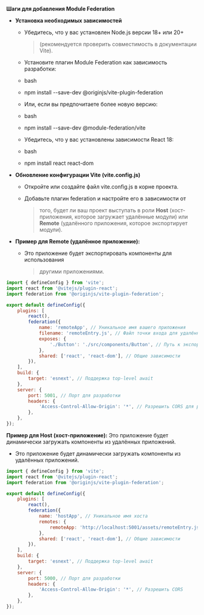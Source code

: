**Шаги для добавления Module Federation**

-   **Установка необходимых зависимостей**

    -   Убедитесь, что у вас установлен Node.js версии 18+ или 20+
        > (рекомендуется проверить совместимость в документации Vite).

    -   Установите плагин Module Federation как зависимость разработки:

    -   bash

    -   npm install \--save-dev \@originjs/vite-plugin-federation

    -   Или, если вы предпочитаете более новую версию:

    -   bash

    -   npm install \--save-dev \@module-federation/vite

    -   Убедитесь, что у вас установлены зависимости React 18:

    -   bash

    -   npm install react react-dom

-   **Обновление конфигурации Vite (**vite.config.js**)**

    -   Откройте или создайте файл vite.config.js в корне проекта.

    -   Добавьте плагин federation и настройте его в зависимости от
        > того, будет ли ваш проект выступать в роли **Host**
        > (хост-приложения, которое загружает удалённые модули) или
        > **Remote** (удалённого приложения, которое экспортирует
        > модули).

-   **Пример для Remote (удалённое приложение):**

    -   Это приложение будет экспортировать компоненты для использования
        > другими приложениями.

```js
import { defineConfig } from 'vite';
import react from '@vitejs/plugin-react';
import federation from '@originjs/vite-plugin-federation';

export default defineConfig({
    plugins: [
        react(),
        federation({
            name: 'remoteApp', // Уникальное имя вашего приложения
            filename: 'remoteEntry.js', // Файл точки входа для удалённого модуля
            exposes: {
                './Button': './src/components/Button', // Путь к экспортируемому компоненту
            },
            shared: ['react', 'react-dom'], // Общие зависимости
        }),
    ],
    build: {
        target: 'esnext', // Поддержка top-level await
    },
    server: {
        port: 5001, // Порт для разработки
        headers: {
            'Access-Control-Allow-Origin': '*', // Разрешить CORS для разработки
        },
    },
});
```

**Пример для Host (хост-приложение):**
Это приложение будет динамически загружать компоненты из удалённых приложений.

- Это приложение будет динамически загружать компоненты из удалённых приложений.

```js
import { defineConfig } from 'vite';
import react from '@vitejs/plugin-react';
import federation from '@originjs/vite-plugin-federation';

export default defineConfig({
    plugins: [
        react(),
        federation({
            name: 'hostApp', // Уникальное имя хоста
            remotes: {
                remoteApp: 'http://localhost:5001/assets/remoteEntry.js', // URL удалённого модуля
            },
            shared: ['react', 'react-dom'], // Общие зависимости
        }),
    ],
    build: {
        target: 'esnext', // Поддержка top-level await
    },
    server: {
        port: 5000, // Порт для разработки
        headers: {
            'Access-Control-Allow-Origin': '*', // Разрешить CORS
        },
    },
});
```
